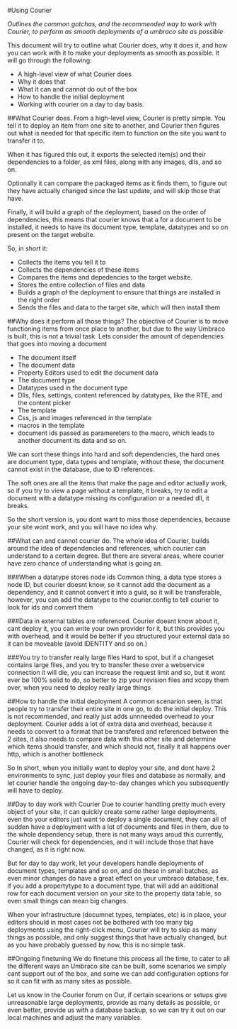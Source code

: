 #Using Courier

_Outlines the common gotchas, and the recommended way to work with Courier, to perform as smooth deployments of a umbraco site as possible_

This document will try to outline what Courier does, why it does it, and how you can work with it to make your deployments as smooth as possible.
It will go through the following: 

- A high-level view of what Courier does
- Why it does that
- What it can and cannot do out of the box
- How to handle the initial deployment
- Working with courier on a day to day basis.


##What Courier does.
From a high-level view, Courier is pretty simple. You tell it to deploy an item from one site to another, and Courier then figures out what is needed
for that specific item to function on the site you want to transfer it to. 

When it has figured this out, it exports the selected item(s) and their dependencies to a folder, as xml files, along with any images, dlls, and so on. 

Optionally it can compare the packaged items as it finds them, to figure out they have actually changed since the last update, and will skip those that have. 

Finally, it will build a graph of the deployment, based on the order of dependencies, this means that courier knows that a for a document to be installed, it needs to have its document type, template, datatypes and so on present on the target website. 

So, in short it:

- Collects the items you tell it to
- Collects the dependencies of these items 
- Compares the items and depedencies to the target website. 
- Stores the entire collection of files and data
- Builds a graph of the deployment to ensure that things are installed in the right order
- Sends the files and data to the target site, which will then install them

##Why does it perform all those things? 
The objective of Courier is to move functioning items from once place to another, but due to the way Umbraco is built, this is not a trivial task.
Lets consider the amount of dependencies that goes into moving a document

- The document itself
- The document data
- Property Editors used to edit the document data
- The document type
- Datatypes used in the document type
- Dlls, files, settings, content referenced by datatypes, like the RTE, and the content picker
- The template
- Css, js and images referenced in the template
- macros in the template
- document ids passed as paramereters to the macro, which leads to another document its data and so on.

We can sort these things into hard and soft dependencies, the hard ones are document type, data types and template, without these, the document
cannot exist in the database, due to ID references. 

The soft ones are all the items that make the page and editor actually work, so if you try to view a page without a template, it breaks, try to edit
a document with a datatype missing its configuration or a needed dll, it breaks. 

So the short version is, you dont want to miss those dependencies, because your site wont work, and you will have no idea why. 

##What can and cannot courier do.
The whole idea of Courier, builds around the idea of dependencies and references, which courier can understand to a certain degree.
But there are several areas, where courier have zero chance of understanding what is going an. 

###When a datatype stores node ids
Common thing, a data type stores a node ID, but courier doesnt know, so it cannot add the document as a dependency, and it cannot convert it into
a guid, so it will be transferable, however, you can add the datatype to the courier.config to tell courier to look for ids and convert them

###Data in external tables are referenced.
Courier doesnt know about it, cant deploy it, you can write your own provider for it, but this provides you with overhead, and it would
be better if you structured your external data so it can be moveable (avoid IDENTITY and so on.)

###You try to transfer really large files
Hard to spot, but if a changeset contains large files, and you try to transfer these over a webservice connection
it will die, you can increase the request limit and so, but it wont ever be 100% solid to do, so better to zip your
revision files and xcopy them over, when you need to deploy really large things


##How to handle the initial deployment
A common scenarion seen, is that people try to transfer their entire site in one go, to do the initial deploy. This is not recommended, and really just adds
unnneeded overhead to your deployment. Courier adds a lot of extra data and overhead, because it needs to convert to a format that be transfered and
referenced between the 2 sites, it also needs to compare data with this other site and determine which items should transfer, and which should not, finally it
all happens over http, which is another bottleneck

So In short, when you initially want to deploy your site, and dont have 2 environments to sync, just deploy your files and database as normally, and let courier handle the ongoing day-to-day changes which you subsequently will have to deploy. 


##Day to day work with Courier
Due to courier handling pretty much every object of your site, it can quickly create some rather large deployments, even tho your editors just want to deploy a single document, they can all of sudden have a deployment with a lot of documents and files in them, due to the whole dependency setup, there is not many ways aroud this currently, Courier will check for dependencies, and it will include those that have changed, as it is right now. 

But for day to day work, let your developers handle deployments of document types, templates and so on, and do these in small batches, as even minor changes do have a great effect on your umbraco database, f.ex. if you add a propertytype to a document type, that will add an additional row for each document version on your site to the property data table, so even small things can mean big changes.

When your infrastructure (documnet types, templates, etc) is in place, your editors should in most cases not be bothered with too many big deployments using the right-click menu, Courier will try to skip as many things as possible, and only suggest things that have actually changed, but as you have probably guessed by now, this is no simple task. 

##Ongoing finetuning
We do finetune this process all the time, to cater to all the different ways an Umbraco site can be built, some scenarios we simply cant support out of the box, and some we can add configuration options for so it can fit with as many sites as possible. 

Let us know in the Courier forum on Our, if certain scearions or setups give unreasonable large deployments, provide as many details as possible, or even better, provide us with a database backup, so we can try it out on our local machines and adjust the many variables. 


